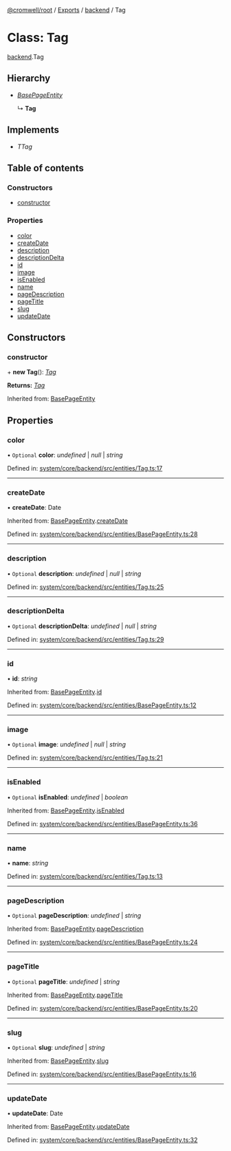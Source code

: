 [@cromwell/root](../README.md) / [Exports](../modules.md) / [backend](../modules/backend.md) / Tag

# Class: Tag

[backend](../modules/backend.md).Tag

## Hierarchy

* [*BasePageEntity*](backend.basepageentity.md)

  ↳ **Tag**

## Implements

* *TTag*

## Table of contents

### Constructors

- [constructor](backend.tag.md#constructor)

### Properties

- [color](backend.tag.md#color)
- [createDate](backend.tag.md#createdate)
- [description](backend.tag.md#description)
- [descriptionDelta](backend.tag.md#descriptiondelta)
- [id](backend.tag.md#id)
- [image](backend.tag.md#image)
- [isEnabled](backend.tag.md#isenabled)
- [name](backend.tag.md#name)
- [pageDescription](backend.tag.md#pagedescription)
- [pageTitle](backend.tag.md#pagetitle)
- [slug](backend.tag.md#slug)
- [updateDate](backend.tag.md#updatedate)

## Constructors

### constructor

\+ **new Tag**(): [*Tag*](backend.tag.md)

**Returns:** [*Tag*](backend.tag.md)

Inherited from: [BasePageEntity](backend.basepageentity.md)

## Properties

### color

• `Optional` **color**: *undefined* \| *null* \| *string*

Defined in: [system/core/backend/src/entities/Tag.ts:17](https://github.com/CromwellCMS/Cromwell/blob/b0001b2/system/core/backend/src/entities/Tag.ts#L17)

___

### createDate

• **createDate**: Date

Inherited from: [BasePageEntity](backend.basepageentity.md).[createDate](backend.basepageentity.md#createdate)

Defined in: [system/core/backend/src/entities/BasePageEntity.ts:28](https://github.com/CromwellCMS/Cromwell/blob/b0001b2/system/core/backend/src/entities/BasePageEntity.ts#L28)

___

### description

• `Optional` **description**: *undefined* \| *null* \| *string*

Defined in: [system/core/backend/src/entities/Tag.ts:25](https://github.com/CromwellCMS/Cromwell/blob/b0001b2/system/core/backend/src/entities/Tag.ts#L25)

___

### descriptionDelta

• `Optional` **descriptionDelta**: *undefined* \| *null* \| *string*

Defined in: [system/core/backend/src/entities/Tag.ts:29](https://github.com/CromwellCMS/Cromwell/blob/b0001b2/system/core/backend/src/entities/Tag.ts#L29)

___

### id

• **id**: *string*

Inherited from: [BasePageEntity](backend.basepageentity.md).[id](backend.basepageentity.md#id)

Defined in: [system/core/backend/src/entities/BasePageEntity.ts:12](https://github.com/CromwellCMS/Cromwell/blob/b0001b2/system/core/backend/src/entities/BasePageEntity.ts#L12)

___

### image

• `Optional` **image**: *undefined* \| *null* \| *string*

Defined in: [system/core/backend/src/entities/Tag.ts:21](https://github.com/CromwellCMS/Cromwell/blob/b0001b2/system/core/backend/src/entities/Tag.ts#L21)

___

### isEnabled

• `Optional` **isEnabled**: *undefined* \| *boolean*

Inherited from: [BasePageEntity](backend.basepageentity.md).[isEnabled](backend.basepageentity.md#isenabled)

Defined in: [system/core/backend/src/entities/BasePageEntity.ts:36](https://github.com/CromwellCMS/Cromwell/blob/b0001b2/system/core/backend/src/entities/BasePageEntity.ts#L36)

___

### name

• **name**: *string*

Defined in: [system/core/backend/src/entities/Tag.ts:13](https://github.com/CromwellCMS/Cromwell/blob/b0001b2/system/core/backend/src/entities/Tag.ts#L13)

___

### pageDescription

• `Optional` **pageDescription**: *undefined* \| *string*

Inherited from: [BasePageEntity](backend.basepageentity.md).[pageDescription](backend.basepageentity.md#pagedescription)

Defined in: [system/core/backend/src/entities/BasePageEntity.ts:24](https://github.com/CromwellCMS/Cromwell/blob/b0001b2/system/core/backend/src/entities/BasePageEntity.ts#L24)

___

### pageTitle

• `Optional` **pageTitle**: *undefined* \| *string*

Inherited from: [BasePageEntity](backend.basepageentity.md).[pageTitle](backend.basepageentity.md#pagetitle)

Defined in: [system/core/backend/src/entities/BasePageEntity.ts:20](https://github.com/CromwellCMS/Cromwell/blob/b0001b2/system/core/backend/src/entities/BasePageEntity.ts#L20)

___

### slug

• `Optional` **slug**: *undefined* \| *string*

Inherited from: [BasePageEntity](backend.basepageentity.md).[slug](backend.basepageentity.md#slug)

Defined in: [system/core/backend/src/entities/BasePageEntity.ts:16](https://github.com/CromwellCMS/Cromwell/blob/b0001b2/system/core/backend/src/entities/BasePageEntity.ts#L16)

___

### updateDate

• **updateDate**: Date

Inherited from: [BasePageEntity](backend.basepageentity.md).[updateDate](backend.basepageentity.md#updatedate)

Defined in: [system/core/backend/src/entities/BasePageEntity.ts:32](https://github.com/CromwellCMS/Cromwell/blob/b0001b2/system/core/backend/src/entities/BasePageEntity.ts#L32)
